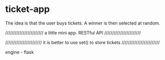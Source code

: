 # ticket-app

The idea is that the user buys tickets. A winner is then selected at random.


////////////////////////
a little mini app. 
RESTful API
///////////////////////

///////////////////////
it is better to use set() to store tickets
////////////////////////

engine - flask

